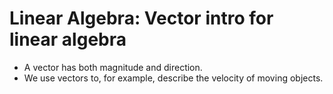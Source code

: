 # Linear Algebra: Vector intro for linear algebra

- A vector has both magnitude and direction.
- We use vectors to, for example, describe the velocity of moving objects.

